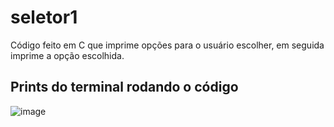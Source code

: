 # seletor1
Código feito em C que imprime opções para o usuário escolher, em seguida imprime a opção escolhida.
<h2>Prints do terminal rodando o código</h2>

![image](https://user-images.githubusercontent.com/104505715/195415751-8e351dca-1eed-4b8e-a873-0b2e723e1ff0.png)
